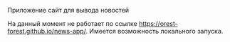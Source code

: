 Приложение сайт для вывода новостей

На данный момент не работает по ссылке https://orest-forest.github.io/news-app/.
Имеется возможность локального запуска.
